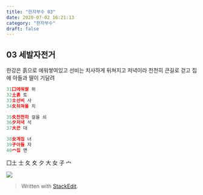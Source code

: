 ```yaml
---
title: "한자부수 03"
date: 2020-07-02 16:21:13
category: "한자부수"
draft: false
---
```

## 03 세발자전거  
한강은 흙으로 에워쌓여있고 선비는 치사하게 뒤쳐지고
저녁이라 천천히 큰길로 걷고
집에 아들과 딸이 기달려
```js
31囗에워쌀 위
32土흙 토
33士선비 사
34夂뒤쳐올 치

35夊천천히 걸을 쇠
36夕저녁 석
37大큰 대

38女계집 녀
39子아들 자
40宀집 면
```
囗土 士 夂 夊 夕 大 女 子 宀

![](https://i.ibb.co/vd3g3Kd/2020-07-03-2-37-15.png)

> Written with [StackEdit](https://stackedit.io/).
<!--stackedit_data:
eyJoaXN0b3J5IjpbMTAxNTY0ODcxMCwxOTA1NDcwMjk2XX0=
-->